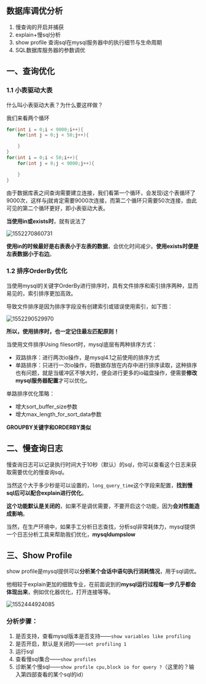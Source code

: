 ## 数据库调优分析

1. 慢查询的开启并捕获
2. explain+慢sql分析
3. show profile 查询sql在mysql服务器中的执行细节与生命周期
4. SQL数据库服务器的参数调优



## 一、查询优化

### 1.1 小表驱动大表

什么叫小表驱动大表？为什么要这样做？

我们来看两个循环

```java
for(int i = 0;i < 9000;i++){
	for(int j = 0;j < 50;j++){

	}
}
for(int i = 0;i < 50;i++){
	for(int j = 0;j < 9000;j++){

	}
}
```

由于数据库表之间查询需要建立连接，我们看第一个循环，会发现i这个表循环了9000次，这样与j就肯定需要9000次连接，而第二个循环只需要50次连接，由此可见的第二个循环更好，即小表驱动大表。

**当使用in或exists时**，就有说法了

![1552270860731](C:\Users\S1\AppData\Roaming\Typora\typora-user-images\1552270860731.png)

**使用in的时候最好是右表表小于左表的数据**，会优化时间减少。**使用exists时便是左表数据小于右边**。

### 1.2 排序OrderBy优化

当使用mysql的关键字OrderBy进行排序时，具有文件排序和索引排序两种，显而易见的，索引排序更加高效。

导致文件排序是因为排序字段没有创建索引或错误使用索引，如下图：

![1552290529970](C:\Users\S1\AppData\Roaming\Typora\typora-user-images\1552290529970.png)

**所以，使用排序时，也一定记住最左匹配原则！**

当使用文件排序Using filesort时，mysql底层有两种排序方式：

- 双路排序：进行两次io操作，是mysql4.1之前使用的排序方式
- 单路排序：只进行一次io操作，将数据存放在内存中进行排序读取，这种排序也有问题，就是当缓冲区不够大时，便会进行更多的io磁盘操作，便需要**修改mysql服务器配置**才可以优化。

单路排序优化策略：

- 增大sort_buffer_size参数
- 增大max_length_for_sort_data参数

**GROUPBY关键字和ORDERBY类似**



## 二、慢查询日志

慢查询日志可以记录执行时间大于10秒（默认）的sql，你可以查看这个日志来获取需要优化的慢查询sql。

当然这个大于多少秒是可以设置的，`long_query_time`这个字段来配置，**找到慢sql后可以配合explain进行优化**。

**这个功能默认是关闭的**，如果不是调优需要，不要开启这个功能，因为**会对性能造成影响**。

当然，在生产环境中，如果手工分析日志查找，分析sql非常耗体力，mysql提供一个日志分析工具来帮助我们优化，**mysqldumpslow**



## 三、Show Profile

show profile是mysql提供可以**分析某个会话中语句执行消耗情况**，用于sql调优。

他相较于explain更加的细致专业，在前面说到的**mysql运行过程每一步几乎都会体现出来**，例如优化器优化，打开连接等等。

![1552444924085](C:\Users\S1\AppData\Roaming\Typora\typora-user-images\1552444924085.png)

### 分析步骤：

1. 是否支持，查看mysql版本是否支持——`show variables like profiling`
2. 是否开启，默认是关闭的——`set profiling 1`
3. 运行sql
4. 查看慢sql集合——`show profiles`
5. 诊断某个慢sql——`show profile cpu,block io for query ?`（这里的？输入第四部查看的某个sql的id）
